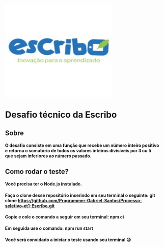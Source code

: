  <img src="https://github.com/Programmer-Gabriel-Santos/Processo-seletivo-et1-Escribo/blob/main/escribocom_logo.jpeg?raw=true" width="350" height="300" alt="Escribo Inovação para o Aprendizado">

 
# Desafio técnico da Escribo


## Sobre

#### O desafio consiste em uma função que recebe um número inteiro positivo e retorna o somatório de todos os valores inteiros divisíveis por 3 ou 5 que sejam inferiores ao número passado.

## Como rodar o teste?

#### Você precisa ter o Node.js instalado.

#### Faça o clone desse repositório inserindo em seu terminal o seguinte: git clone https://github.com/Programmer-Gabriel-Santos/Processo-seletivo-et1-Escribo.git

#### Copie e cole o comando a seguir em seu terminal: npm ci 

#### Em seguida use o comando: npm run start

#### Você será convidado a iniciar o teste usando seu terminal 😉
